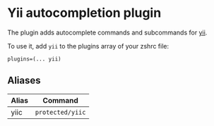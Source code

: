 
# Yii autocompletion plugin

The plugin adds autocomplete commands and subcommands for [yii](https://www.yiiframework.com/).

To use it, add `yii` to the plugins array of your zshrc file:
```
plugins=(... yii)
```

## Aliases
| Alias  | Command              |
|--------|----------------------|
| yiic  | `protected/yiic`      | 